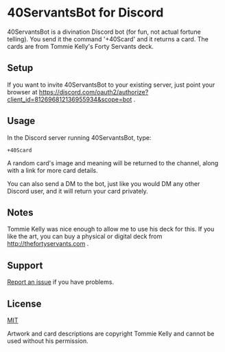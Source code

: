 # 40ServantsBot for Discord

40ServantsBot is a divination Discord bot (for fun, not actual fortune telling). You send it the command '+40Scard' and it returns a card. The cards are from Tommie Kelly's Forty Servants deck.

## Setup

If you want to invite 40ServantsBot to your existing server, just point your browser at https://discord.com/oauth2/authorize?client_id=812696812136955934&scope=bot .

## Usage

In the Discord server running 40ServantsBot, type:

```
+40Scard
```

A random card's image and meaning will be returned to the channel, along with a link for more card details.

You can also send a DM to the bot, just like you would DM any other Discord user, and it will return your card privately.

## Notes

Tommie Kelly was nice enough to allow me to use his deck for this. If you like the art, you can buy a physical or digital deck from http://thefortyservants.com .

## Support

[Report an issue](https://github.com/switchknitter/) if you have problems.

## License

[MIT](https://choosealicense.com/licenses/mit/)

Artwork and card descriptions are copyright Tommie Kelly and cannot be used without his permission.
